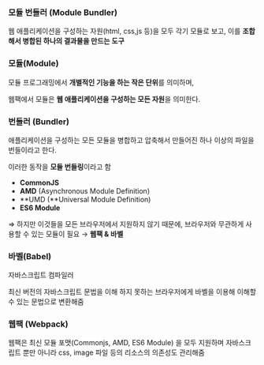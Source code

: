 ### 모듈 번들러 (Module Bundler)

웹 애플리케이션을 구성하는 자원(html, css,js 등)을 모두 각기 모듈로 보고, 이를 **조합해서 병합된 하나의 결과물을 만드는 도구**

### 모듈(Module)

모듈 프로그래밍에서 **개별적인 기능을 하는 작은 단위**를 의미하며, 

웹팩에서 모듈은 **웹 애플리케이션을 구성하는 모든 자원**을 의미한다.

### 번들러 (Bundler)

애플리케이션을 구성하는 모든 모듈을 병합하고 압축해서 만들어진 하나 이상의 파일을 번들이라고 한다.

이러한 동작을 **모듈 번들링**이라고 함

- **CommonJS**
- **AMD** (Asynchronous Module Definition)
- **UMD (**Universal Module Definition)
- **ES6 Module**

⇒ 하지만 이것들을 모든 브라우저에서 지원하지 않기 때문에, 브라우저와 무관하게 사용할 수 있는 모듈이 필요 → **웹팩 & 바벨**

### 바벨(Babel)

자바스크립트 컴파일러

최신 버전의 자바스크립트 문법을 이해 하지 못하는 브라우저에게 바벨을 이용해 이해할 수 있는 문법으로 변환해줌

### 웹팩 (Webpack)

웹팩은 최신 모듈 포맷(Commonjs, AMD, ES6 Module) 을 모두 지원하며 자바스크립트 뿐만 아니라 css, image 파일 등의 리소스의 의존성도 관리해줌